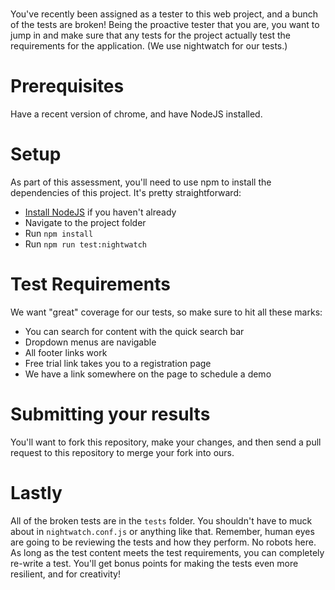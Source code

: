 # 
You've recently been assigned as a tester to this web project, and a bunch of the tests are broken! Being the proactive tester that you are, you want to jump in and make sure that any tests for the project actually test the requirements for the application.
(We use nightwatch for our tests.)

# Prerequisites
Have a recent version of chrome, and have NodeJS installed.

# Setup
As part of this assessment, you'll need to use npm to install the dependencies of this project. It's pretty straightforward:
* [Install NodeJS](https://nodejs.org/en/) if you haven't already
* Navigate to the project folder
* Run `npm install`
* Run `npm run test:nightwatch`

# Test Requirements
We want "great" coverage for our tests, so make sure to hit all these marks:

* You can search for content with the quick search bar
* Dropdown menus are navigable
* All footer links work
* Free trial link takes you to a registration page
* We have a link somewhere on the page to schedule a demo

# Submitting your results
You'll want to fork this repository, make your changes, and then send a pull request to this repository to merge your fork into ours.

# Lastly
All of the broken tests are in the `tests` folder. You shouldn't have to muck about in `nightwatch.conf.js` or anything like that. Remember, human eyes are going to be reviewing the tests and how they perform. No robots here. As long as the test content meets the test requirements, you can completely re-write a test. You'll get bonus points for making the tests even more resilient, and for creativity!